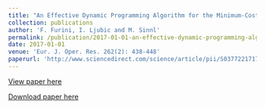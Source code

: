 ```yaml
---
title: "An Effective Dynamic Programming Algorithm for the Minimum-Cost Maximal Knapsack Packing Problem"
collection: publications
author: 'F. Furini, I. Ljubic and M. Sinnl'
permalink: /publication/2017-01-01-an-effective-dynamic-programming-algorithm-for-the-minimum-cost-maximal-knapsack-packing-problem
date: 2017-01-01
venue: 'Eur. J. Oper. Res. 262(2): 438-448'
paperurl: 'http://www.sciencedirect.com/science/article/pii/S0377221717302928'
---
```

[View paper here](http://www.sciencedirect.com/science/article/pii/S0377221717302928)

[Download paper here]({{site.url}}/docs/http://homepage.univie.ac.at/markus.sinnl/wp-content/uploads/2016/09/MCMKP-techreport.pdf)
